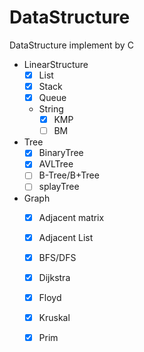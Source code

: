 # DataStructure
DataStructure implement by C

+ LinearStructure
    - [x] List
    - [x] Stack
    - [x] Queue
    - String
        - [x] KMP
        - [ ] BM
+ Tree
    - [x] BinaryTree
    - [x] AVLTree
    - [ ] B-Tree/B+Tree
    - [ ] splayTree

+ Graph
    - [x] Adjacent matrix
    - [x] Adjacent List
    - [x] BFS/DFS
    - [x] Dijkstra
    - [x] Floyd
    - [x] Kruskal
    - [x] Prim
   

